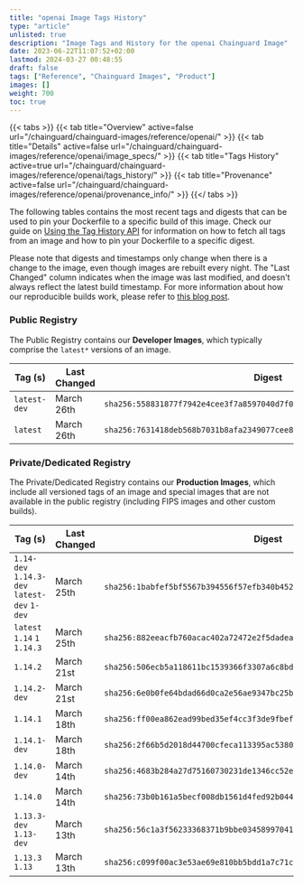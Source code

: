 ```yaml
---
title: "openai Image Tags History"
type: "article"
unlisted: true
description: "Image Tags and History for the openai Chainguard Image"
date: 2023-06-22T11:07:52+02:00
lastmod: 2024-03-27 00:48:55
draft: false
tags: ["Reference", "Chainguard Images", "Product"]
images: []
weight: 700
toc: true
---
```


{{< tabs >}}
{{< tab title="Overview" active=false url="/chainguard/chainguard-images/reference/openai/" >}}
{{< tab title="Details" active=false url="/chainguard/chainguard-images/reference/openai/image_specs/" >}}
{{< tab title="Tags History" active=true url="/chainguard/chainguard-images/reference/openai/tags_history/" >}}
{{< tab title="Provenance" active=false url="/chainguard/chainguard-images/reference/openai/provenance_info/" >}}
{{</ tabs >}}

The following tables contains the most recent tags and digests that can be used to pin your Dockerfile to a specific build of this image. Check our guide on [Using the Tag History API](/chainguard/chainguard-images/using-the-tag-history-api/) for information on how to fetch all tags from an image and how to pin your Dockerfile to a specific digest.

Please note that digests and timestamps only change when there is a change to the image, even though images are rebuilt every night. The "Last Changed" column indicates when the image was last modified, and doesn't always reflect the latest build timestamp. For more information about how our reproducible builds work, please refer to [this blog post](https://www.chainguard.dev/unchained/reproducing-chainguards-reproducible-image-builds).

### Public Registry
The Public Registry contains our **Developer Images**, which typically comprise the `latest*` versions of an image.

| Tag (s)       | Last Changed | Digest                                                                    |
|---------------|--------------|---------------------------------------------------------------------------|
|  `latest-dev` | March 26th   | `sha256:558831877f7942e4cee3f7a8597040d7f0c98982e7f6f106b7654d139b9f387a` |
|  `latest`     | March 26th   | `sha256:7631418deb568b7031b8afa2349077cee8d19c62762891d3974df57adc3aee4e` |


### Private/Dedicated Registry
The Private/Dedicated Registry contains our **Production Images**, which include all versioned tags of an image and special images that are not available in the public registry (including FIPS images and other custom builds).

| Tag (s)                                       | Last Changed | Digest                                                                    |
|-----------------------------------------------|--------------|---------------------------------------------------------------------------|
|  `1.14-dev` `1.14.3-dev` `latest-dev` `1-dev` | March 25th   | `sha256:1babfef5bf5567b394556f57efb340b4527417812496d6d7d237406ab30665bd` |
|  `latest` `1.14` `1` `1.14.3`                 | March 25th   | `sha256:882eeacfb760acac402a72472e2f5dadea6122001ba687f222855723b0f13237` |
|  `1.14.2`                                     | March 21st   | `sha256:506ecb5a118611bc1539366f3307a6c8bd4cb4a61615fdb8e94847f12dab21a0` |
|  `1.14.2-dev`                                 | March 21st   | `sha256:6e0b0fe64bdad66d0ca2e56ae9347bc25b6d911cd736ec06de9ed82f80764d2a` |
|  `1.14.1`                                     | March 18th   | `sha256:ff00ea862ead99bed35ef4cc3f3de9fbefd6b23907b0df41cceff281a4d0a0b9` |
|  `1.14.1-dev`                                 | March 18th   | `sha256:2f66b5d2018d44700cfeca113395ac5380c1a67894f06ca9152f42d439270241` |
|  `1.14.0-dev`                                 | March 14th   | `sha256:4683b284a27d75160730231de1346cc52e197929ae28ad09f7004e713b4fac80` |
|  `1.14.0`                                     | March 14th   | `sha256:73b0b161a5becf008db1561d4fed92b0443e759898500753d8cf19eca30e686c` |
|  `1.13.3-dev` `1.13-dev`                      | March 13th   | `sha256:56c1a3f56233368371b9bbe0345899704121b1d81fdbe24b45b1f708649b4adf` |
|  `1.13.3` `1.13`                              | March 13th   | `sha256:c099f00ac3e53ae69e810bb5bdd1a7c71cb1983fddb93c1ee37c78451c37cd4d` |


